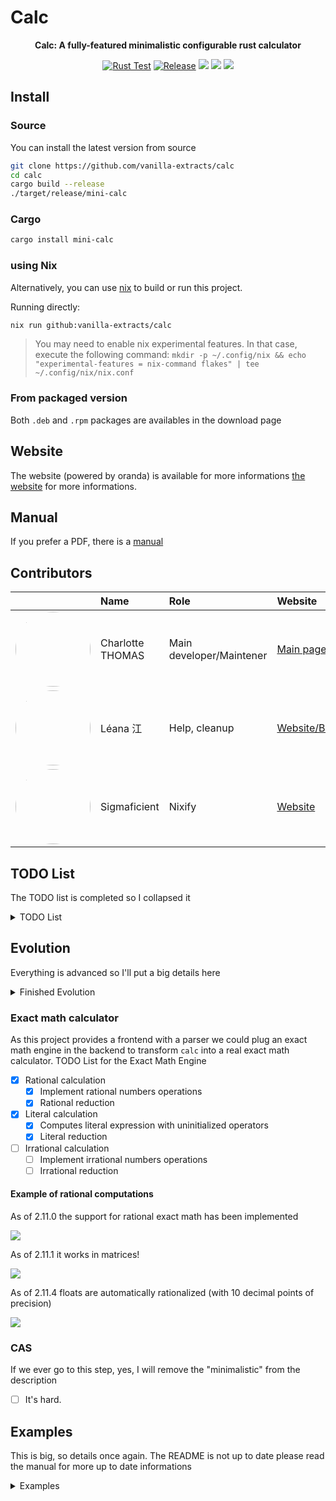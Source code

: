# Calc

<div align="center">

**Calc: A fully-featured minimalistic configurable rust calculator**

[![Rust Test](https://github.com/coco33920/calc/actions/workflows/rust-test.yml/badge.svg)](https://github.com/coco33920/calc/actions/workflows/rust-test.yml)
[![Release](https://img.shields.io/github/v/release/coco33920/calc.svg?include_prereleases=&sort=semver&color=f7a8d8)](https://github.com/coco33920/calc/releases/latest)
[![](https://img.shields.io/crates/v/mini-calc?link=https%3A%2F%2Fcrates.io%2Fcrates%2Fmini-calc)](https://crates.io/crates/mini-calc)
![](https://img.shields.io/crates/l/mini-calc?link=https%3A%2F%2Fgithub.com%2coco33920%2Fcalc%2Fblob%2Fmaster%2FLICENCE)
[![](https://img.shields.io/crates/d/mini-calc)](https://crates.io/crates/mini-calc)

</div>

## Install

### Source 

You can install the latest version from source

```bash
git clone https://github.com/vanilla-extracts/calc
cd calc
cargo build --release
./target/release/mini-calc
```

### Cargo
```bash
cargo install mini-calc
```

### using Nix

Alternatively, you can use [nix](https://nixos.org) to build or run this project.

Running directly:
```sh
nix run github:vanilla-extracts/calc
```
> You may need to enable nix experimental features. In that case, execute the following command: `mkdir -p ~/.config/nix && echo "experimental-features = nix-command flakes" | tee ~/.config/nix/nix.conf`

### From packaged version
Both `.deb` and `.rpm` packages are availables in the download page

## Website
The website (powered by oranda) is available for more informations [the website](https://calc.charlotte-thomas.me) for more informations.

## Manual

If you prefer a PDF, there is a [manual](manual.pdf)

## Contributors

|                                                                                                                                               | Name    | Role                     | Website                                     |
|-------------------------------------------------------------------------------------------------------------------------------------------------|:--------|:-------------------------|:--------------------------------------------|
| [<img src="https://avatars.githubusercontent.com/u/17108449?v=4" style="border-radius: 50%;height:90pt;width:auto">](https://github.com/vanilla-extracts)        |Charlotte THOMAS          | Main developer/Maintener | [Main page](https://www.charlotte-thomas.me)         | 
| [<img src="https://avatars.githubusercontent.com/u/87855546?v=4" style="border-radius: 50%;height:90pt;width:auto">](https://github.com/leana8959)        |Léana 江                  | Help, cleanup            | [Website/Blog](https://earth2077.fr)        |
| [<img src="https://avatars.githubusercontent.com/u/53050011?v=4" style="border-radius:50%;height:90pt;width:auto">](https://github.com/Sigmaficient)      |Sigmaficient              | Nixify                   | [Website](https://sigmanificient.github.io/)|

## TODO List

The TODO list is completed so I collapsed it
<details> 
<summary>TODO List</summary>

- [X] Lexing of basic operations
    - [X] Lexing operators
    - [X] Lexing lpar,rpar,quote
    - [X] Lexing int
    - [X] Lexing floats
    - [X] Lexing identifiers
- [X] Parsing of basic operations
    - [X] Parsing int,floats,identifiers
    - [X] sum operation
    - [X] minus operation
    - [X] multiplication operation
    - [X] division operation
- [X] Parsing advanced operations
    - [X] Parsing lpar,rpar
    - [X] mathematical priority
        - [X] Left priority
        - [X] Right priority
    - [X] parenthesis support
    - [X] Assignment
    - [X] associativity support
        - [X] Left associativity
        - [X] Right associativity
- [X] Application REPL
    - [X] Add the REPL
        - [X] basic REPL
        - [X] colour message
        - [X] colourised prompt
    - [X] Add colour
- [X] Interpreter
    - [X] Basic operation interpreter
    - [X] Advanced operation interpreter
    - [X] Identifiers (variable) interpreter
- [X] Built-in
    - [X] pi
    - [X] e
- [X] Config
    - [X] Config colours
    - [X] Config prompt
- [X] Add more operations
    - [X] exponent
- [X] Add support for functions
    - [X] exp
    - [X] ln
    - [X] log base a
    - [X] cos/sin/tan
    - [X] cosh/sinh/tanh
    - [X] atan/acos/asin
- [X] Add logic
    - [X] Add basic true/false
    - [X] Add binary operator
        - [X] or (&&)
        - [X] and (||)
        - [X] `>=`
        - [X] `>`
        - [X] `<=`
        - [X] `<`
        - [X] `==`
    - [X] Add unary operator
        - [X] not (!)
- [X] Vector calculation
    - [X] Add vectors to the datatypes
    - [X] Lex vectors
    - [X] Parse vectors
    - [X] Add vector operations
      - [X] Dot product
      - [X] Vector norm
      - [X] Vector addition
- [X] Matrix calculation
    - [X] Add matrix to the datatypes
    - [X] Lex matrices
    - [X] Parse matrices
    - [X] Add matrices operation
      - [X] Matrix addition
      - [X] Matrix multiplication
      - [X] Calculate the matrix determinant
      - [X] Calculate the reverse matrix
- [X] Interact with the configuration
    - [X] Print current config
    - [X] Reset config to default
    - [X] Set config
      - [X] Set main color
      - [X] Set prompt color
      - [X] Set prompt 
      - [X] Set greeting message
      - [X] Set greeting color 
    - [X] Reload config
</details>

## Evolution

Everything is advanced so I'll put a big details here

<details>
<summary>Finished Evolution</summary>

### Ploting

Plot functions (both stdlib, and runtime) would be useful and appreciated.
Plotting is powered by gnuplot, it will works on Unix-like (MacOS, Linux) but I don't have any idea about Windows

- [X] Plot stdlib functions
- [X] Plot runtime functions
- [X] Save plot to png/svg/pdf

- [X] Add terminal ploting
    - [X] Calculate ploting height and width
    - [X] Computes individual points
    - [X] Generate each line
    - [X] Prints each line

- [X] Auto level x axis in termplot
- [X] Auto level y axis in termplot

#### Example of plotting

You can plot function defined in the standard library of calc or user defined functions, to display the help just type `plot()`

![](docs/assets/plot_help.png)

You can then plot for example

Plotting cos with the default values (from 0 to 3pi, with a step of 0.01pi)

![](docs/assets/plot_cos_default.png)

Plotting sin with custom values (from -pi to pi, with a step of 0.01rad, with line, title, x label, y label)

![](docs/assets/plot_sin_custom.png)

Defining f(x) = x² and plotting it with custom values (from -10 to 10, with a step of 0.1, with linespoint)

![](docs/assets/plot_f.png)

#### Example of terminal plotting

You can plot in the terminal, for example 

![](docs/assets/plot_term_x_squared.png)

And it supports the labels too

![](docs/assets/plot_term_x_squared_labels.png)

And now it auto scales on y!

![](docs/assets/termplot_cos.png)

</details>

### Exact math calculator

As this project provides a frontend with a parser we could plug an exact math engine in the backend to transform `calc` into a 
real exact math calculator.
TODO List for the Exact Math Engine

- [X] Rational calculation
  - [X] Implement rational numbers operations 
  - [X] Rational reduction
- [X] Literal calculation
  - [X] Computes literal expression with uninitialized operators
  - [X] Literal reduction
- [ ] Irrational calculation 
  - [ ] Implement irrational numbers operations
  - [ ] Irrational reduction

#### Example of rational computations

As of 2.11.0 the support for rational exact math has been implemented

![](docs/assets/exact_rationals.png)

As of 2.11.1 it works in matrices!

![](docs/assets/exact_inverse.png)

As of 2.11.4 floats are automatically rationalized (with 10 decimal points of precision)

![](docs/assets/rationalize.png)

### CAS

If we ever go to this step, yes, I will remove the "minimalistic" from the description
- [ ] It's hard.


## Examples

This is big, so details once again. The README is not up to date please read the
manual for more up to date informations

<details>
<summary>Examples</summary>

### REPL with only Lexing (verbose mode: on by default)

![](docs/assets/test_lexing.png)

### REPL with lexing and basic operation parsing (verbose mode: on by default)

![](docs/assets/test_parsing_basic_operations.png)

### REPL and functionning interpreter (verbose mode: off by default)

![](docs/assets/test_interpreter.png)

## Configuration

You can configure the general color, greeting message, greeting color, prompt and prompt color from the file for example
in (for linux)

```
~/.config/mini-calc/mini-calc.toml
```

Or situated in your operating system config folder.


You can interact with the configuration with the command line, more info in [the web page](https://calc.nwa2coco.fr/config.html)


### What the configuration looks like

The default configuration looks like this

![img.png](docs/assets/img.png)

### Colors

Available colors are

- purple
- cyan
- blue
- black
- red
- yellow
- green
- white
- an hexadecimal colour (ex: "#f7a8d8")

Default colour (if the configuration fail to load) is Cyan.

### Example of a modified configuration

Configuration:

![img.png](docs/assets/config_modified.png)

It looks like:

![img.png](docs/assets/config_looks.png)

## Functions

The following functions are available

- sin
- cos
- tan
- sinh
- cosh
- tanh
- asin
- acos
- atan
- exp
- ln (alias: log)
- sqrt
- factorial (alias: fact)
- abs
- ceil
- floor
- round

### Trigonometry

For trigonometry, the input are assumed to be in radian, if not, you have to put "false" or "true" as second argument,
example shown bellow

![img.png](docs/assets/trigo.png)

### Exp/ln

If you use the exp function you can pass a second argument for the base you are using, if no second arguments are passed
this is assumed to be in natural base

![img.png](docs/assets/expln.png)

### Root

You can take the nth root with the sqrt function, by default it takes the second root.

![img.png](docs/assets/nth_root.png)

### Round

You can round to the nth decimal with the round function, by default it round to the integer (floor)

![img.png](docs/assets/round.png)

### Vectorization 

Function are now vectorized! Just pass a vector as an argument!

![](docs/assets/sqrt_vectorized.png)

## Logic

You can now use logic! I implemented the following functions:

- or (alias : ||)
- and (alias : &&)
- geq (alias : `>=`)
- gt (alias : `>`)
- leq (alias : `<=`)
- lt (alias :`<`)
- eq (alias : `==`)

Example:

![img.png](docs/assets/logic.png)

## User defined functions!

You can define your own functions!

![img.png](docs/assets/user_defined.png)

## Vector calculation !

You can use vectors! 

- add vector to each others
- added the `norm` function to compute the norm
- dot product between two vectors ( * operator)

Functions added: 
- norm

![](docs/assets/vector.png)

## Matrices !

As of 2.7.0 matrix algebra is implemented (using lup reduction)

- you can add matrices 
- multiply compatible matrices

functions added
- transpose
- invert
- det 

![](docs/assets/matrix.png)

As of 2.11.3 matrices are pretty printed !

![](docs/assets/matrix_pretty_printed.png)

## Non interactive use
As of 2.12.0 non interactive use was added

![](docs/assets/non_interactive_use.png)

</details>
